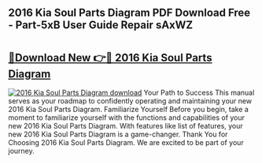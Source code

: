 ## 2016 Kia Soul Parts Diagram PDF Download Free - Part-5xB User Guide Repair sAxWZ

# <h2><a href="http://dfjk25.blite.top/?on=2016+Kia+Soul+Parts+Diagram">🔗Download New 👉🔴 2016 Kia Soul Parts Diagram</a></h2>

[![2016 Kia Soul Parts Diagram download](https://i.imgur.com/lujVjoI.png)](http://dfjk25.blite.top/?on=2016+Kia+Soul+Parts+Diagram)
Your Path to Success This manual serves as your roadmap to confidently operating and maintaining your new 2016 Kia Soul Parts Diagram. Familiarize Yourself Before you begin, take a moment to familiarize yourself with the functions and capabilities of your new 2016 Kia Soul Parts Diagram. With features like list of features, your new 2016 Kia Soul Parts Diagram is a game-changer. Thank You for Choosing 2016 Kia Soul Parts Diagram. We are excited to be part of your journey.
